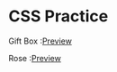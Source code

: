 <h1>CSS Practice</h1>
<p>Gift Box  :<a href="https://kiranolichhetri.github.io/CSS/Gift%20Box/">Preview</a></p>
<p>Rose  :<a href="https://kiranolichhetri.github.io/CSS/Rose/">Preview</a></p>
